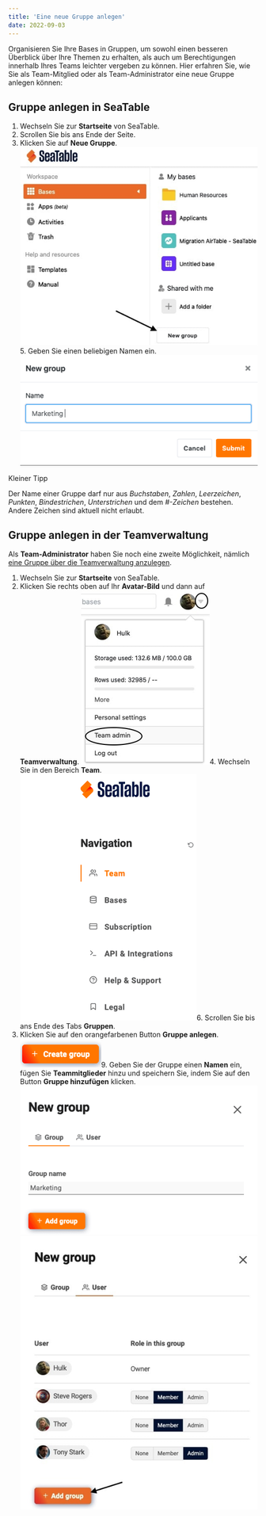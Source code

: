```yaml
---
title: 'Eine neue Gruppe anlegen'
date: 2022-09-03
---
```


Organisieren Sie Ihre Bases in Gruppen, um sowohl einen besseren Überblick über Ihre Themen zu erhalten, als auch um Berechtigungen innerhalb Ihres Teams leichter vergeben zu können. Hier erfahren Sie, wie Sie als Team-Mitglied oder als Team-Administrator eine neue Gruppe anlegen können:

## Gruppe anlegen in SeaTable

1. Wechseln Sie zur **Startseite** von SeaTable.
2. Scrollen Sie bis ans Ende der Seite.
3. Klicken Sie auf **Neue Gruppe**.
   ![Klicken Sie auf Neue Gruppe](create-new-group.jpg)5. Geben Sie einen beliebigen Namen ein.
   ![Benennen der neu erstellten Gruppe](name-new-group.png)

Kleiner Tipp

Der Name einer Gruppe darf nur aus _Buchstaben_, _Zahlen_, _Leerzeichen_, _Punkten_, _Bindestrichen_, _Unterstrichen_ und dem _#-Zeichen_ bestehen. Andere Zeichen sind aktuell nicht erlaubt.

## Gruppe anlegen in der Teamverwaltung

Als **Team-Administrator** haben Sie noch eine zweite Möglichkeit, nämlich [eine Gruppe über die Teamverwaltung anzulegen](https://seatable.io/docs/teamverwaltung/eine-neue-gruppe-anlegen-2/).

1. Wechseln Sie zur **Startseite** von SeaTable.
2. Klicken Sie rechts oben auf Ihr **Avatar-Bild** und dann auf **Teamverwaltung**.
   ![Öffnen der Teamverwaltung](open-team-admin.jpg)4. Wechseln Sie in den Bereich **Team**.
   ![Öffnen des Team-Reiters](open-reiter-team-1.png)6. Scrollen Sie bis ans Ende des Tabs **Gruppen**.
3. Klicken Sie auf den orangefarbenen Button **Gruppe anlegen**.
   ![Klick auf Gruppe anlegen](Bildschirmfoto-2023-07-20-um-13.08.54.png)9. Geben Sie der Gruppe einen **Namen** ein, fügen Sie **Teammitglieder** hinzu und speichern Sie, indem Sie auf den Button **Gruppe hinzufügen** klicken.
   ![Benennen Sie die neu erstellte Gruppe](name-new-group-team-admin.png) ![Fügen Sie Mitglieder zur Gruppe hinzu und speichern Sie die Änderungen](add-members-and-save-team-admin.jpg)
